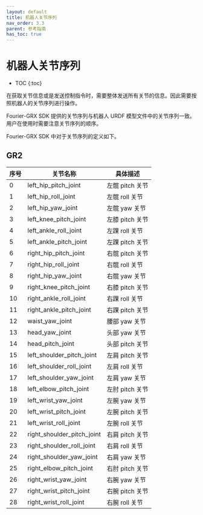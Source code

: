 ```yaml
---
layout: default
title: 机器人关节序列
nav_order: 3.3
parent: 参考指南
has_toc: true
---
```


# 机器人关节序列

* TOC
{:toc}

在获取关节信息或是发送控制指令时，需要整体发送所有关节的信息。因此需要按照机器人的关节序列进行操作。

Fourier-GRX SDK 提供的关节序列与机器人 URDF 模型文件中的关节序列一致。用户在使用时需要注意关节序列的顺序。

Fourier-GRX SDK 中对于关节序列的定义如下。

## GR2

| 序号 | 关节名称                       | 具体描述        |
|----|----------------------------|-------------|
| 0  | left_hip_pitch_joint       | 左髋 pitch 关节 |
| 1  | left_hip_roll_joint        | 左髋 roll 关节  |
| 2  | left_hip_yaw_joint         | 左髋 yaw 关节   |
| 3  | left_knee_pitch_joint      | 左膝 pitch 关节 |
| 4  | left_ankle_roll_joint      | 左踝 roll 关节  |
| 5  | left_ankle_pitch_joint     | 左踝 pitch 关节 |
| 6  | right_hip_pitch_joint      | 右髋 pitch 关节 |
| 7  | right_hip_roll_joint       | 右髋 roll 关节  |
| 8  | right_hip_yaw_joint        | 右髋 yaw 关节   |
| 9  | right_knee_pitch_joint     | 右膝 pitch 关节 |
| 10 | right_ankle_roll_joint     | 右踝 roll 关节  |
| 11 | right_ankle_pitch_joint    | 右踝 pitch 关节 |
| 12 | waist_yaw_joint            | 腰部 yaw 关节   |
| 13 | head_yaw_joint             | 头部 yaw 关节   |
| 14 | head_pitch_joint           | 头部 pitch 关节 |
| 15 | left_shoulder_pitch_joint  | 左肩 pitch 关节 |
| 16 | left_shoulder_roll_joint   | 左肩 roll 关节  |
| 17 | left_shoulder_yaw_joint    | 左肩 yaw 关节   |
| 18 | left_elbow_pitch_joint     | 左肘 pitch 关节 |
| 19 | left_wrist_yaw_joint       | 左腕 yaw 关节   |
| 20 | left_wrist_pitch_joint     | 左腕 pitch 关节 |
| 21 | left_wrist_roll_joint      | 左腕 roll 关节  |
| 22 | right_shoulder_pitch_joint | 右肩 pitch 关节 |
| 23 | right_shoulder_roll_joint  | 右肩 roll 关节  |
| 24 | right_shoulder_yaw_joint   | 右肩 yaw 关节   |
| 25 | right_elbow_pitch_joint    | 右肘 pitch 关节 |
| 26 | right_wrist_yaw_joint      | 右腕 yaw 关节   |
| 27 | right_wrist_pitch_joint    | 右腕 pitch 关节 |
| 28 | right_wrist_roll_joint     | 右腕 roll 关节  |
